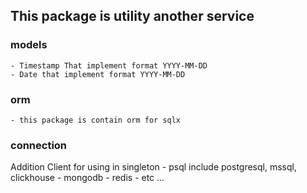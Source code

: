 ## This package is utility another service

### models
    - Timestamp That implement format YYYY-MM-DD
    - Date that implement format YYYY-MM-DD

### orm
    - this package is contain orm for sqlx 

### connection
Addition Client for using in singleton
    - psql include postgresql, mssql, clickhouse 
    - mongodb
    - redis
    - etc ...